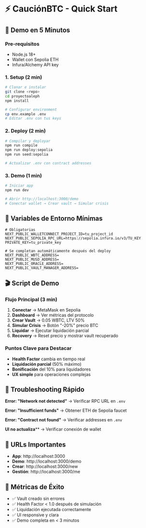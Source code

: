 # ⚡ CauciónBTC - Quick Start

## 🎯 Demo en 5 Minutos

### Pre-requisitos
- Node.js 18+
- Wallet con Sepolia ETH
- Infura/Alchemy API key

### 1. Setup (2 min)
```bash
# Clonar e instalar
git clone <repo>
cd proyectoaleph
npm install

# Configurar environment
cp env.example .env
# Editar .env con tus keys
```

### 2. Deploy (2 min)
```bash
# Compilar y deployar
npm run compile
npm run deploy:sepolia
npm run seed:sepolia

# Actualizar .env con contract addresses
```

### 3. Demo (1 min)
```bash
# Iniciar app
npm run dev

# Abrir http://localhost:3000/demo
# Conectar wallet → Crear vault → Simular crisis
```

## 🔧 Variables de Entorno Mínimas

```env
# Obligatorias
NEXT_PUBLIC_WALLETCONNECT_PROJECT_ID=tu_project_id
NEXT_PUBLIC_SEPOLIA_RPC_URL=https://sepolia.infura.io/v3/TU_KEY
PRIVATE_KEY=tu_private_key

# Se completan automáticamente después del deploy
NEXT_PUBLIC_WBTC_ADDRESS=
NEXT_PUBLIC_MUSD_ADDRESS=
NEXT_PUBLIC_ORACLE_ADDRESS=
NEXT_PUBLIC_VAULT_MANAGER_ADDRESS=
```

## 🎬 Script de Demo

### Flujo Principal (3 min)
1. **Conectar** → MetaMask en Sepolia
2. **Dashboard** → Ver métricas del protocolo
3. **Crear Vault** → 0.05 WBTC, LTV 50%
4. **Simular Crisis** → Botón "-20%" precio BTC
5. **Liquidar** → Ejecutar liquidación parcial
6. **Recovery** → Reset precio y mostrar vault recuperado

### Puntos Clave para Destacar
- **Health Factor** cambia en tiempo real
- **Liquidación parcial** (50% máximo)
- **Bonificación** del 10% para liquidadores
- **UX simple** para operaciones complejas

## 🚨 Troubleshooting Rápido

**Error: "Network not detected"**
→ Verificar RPC URL en `.env`

**Error: "Insufficient funds"**
→ Obtener ETH de Sepolia faucet

**Error: "Contract not found"**
→ Verificar addresses en `.env`

**UI no actualiza****
→ Verificar conexión de wallet

## 📱 URLs Importantes

- **App**: http://localhost:3000
- **Demo**: http://localhost:3000/demo
- **Crear**: http://localhost:3000/new
- **Gestión**: http://localhost:3000/me

## 🎯 Métricas de Éxito

- ✅ Vault creado sin errores
- ✅ Health Factor < 1.0 después de simulación
- ✅ Liquidación ejecutada correctamente
- ✅ UI responsive y clara
- ✅ Demo completa en < 3 minutos
